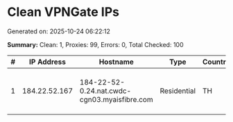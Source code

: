 # Clean VPNGate IPs
Generated on: 2025-10-24 06:22:12

**Summary:** Clean: 1, Proxies: 99, Errors: 0, Total Checked: 100

| # | IP Address | Hostname | Type | Country | Provider |
|---|------------|----------|------|---------|----------|
| 1 | 184.22.52.167 | 184-22-52-0.24.nat.cwdc-cgn03.myaisfibre.com | Residential | TH | ADVANCED WIRELESS NETWORK COMPANY LIMITED |
